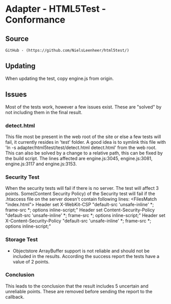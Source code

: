 Adapter - HTML5Test - Conformance
==========

## Source
	GitHub - (https://github.com/NielsLeenheer/html5test/)

## Updating
When updating the test, copy engine.js from origin.

## Issues
Most of the tests work, however a few issues exist. These are "solved" by not including them in the final result.

### detect.html
This file most be present in the web root of the site or else a few tests will fail, it currently resides in 'test' folder.
A good idea is to symlink this file with 'ln -s adapter/html5test/test/detect.html detect.html' from the web root.
This can also be solved by a change to a relative path, this can be fixed by the build script. The lines affected are engine.js:3045, engine.js:3081, engine.js:3117 and engine.js:3153. 

### Security Test
When the security tests will fail if there is no server. The test will affect 3 points.
Some(Content Security Policy) of the Security test will fail if the .htaccess file on the server doesn't contain following lines:
	<FilesMatch "index.html">
	<IfModule mod_headers.c>
    	Header set X-WebKit-CSP "default-src 'unsafe-inline' *; frame-src *; options inline-script;"
    	Header set Content-Security-Policy "default-src 'unsafe-inline' *; frame-src *; options inline-script;"
    	Header set X-Content-Security-Policy "default-src 'unsafe-inline' *; frame-src *; options inline-script;"
	</IfModule>
	</FilesMatch>

### Storage Test
- Objectstore ArrayBuffer support is not reliable and should not be included in the results. According the success report the tests have a value of 2 points.
  
### Conclusion
This leads to the conclusion that the result includes 5 uncertain and unreliable points. These are removed before sending the report to the callback.
